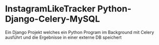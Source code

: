 # InstagramLikeTracker Python-Django-Celery-MySQL
 Ein Django Projekt welches ein Python Program im Background mit Celery ausführt und die Ergebnisse in einer externe DB speichert
